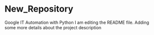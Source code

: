 # New_Repository
Google IT Automation with Python
I am editing the README file. Adding some more details about the project description
